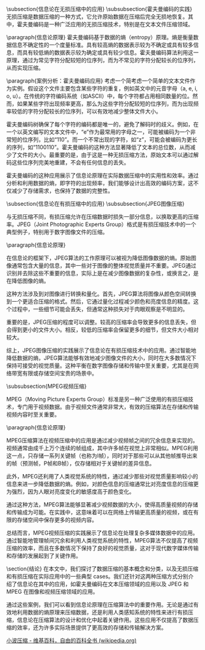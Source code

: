 \subsection{信息论在无损压缩中的应用}
\subsubsection{霍夫曼编码的实践}
无损压缩是数据压缩的一种方式，它允许原始数据在压缩后完全无损地恢复。其中，霍夫曼编码是一种广泛应用的无损压缩技术，特别是在文本文件压缩领域。

\paragraph{信息论原理}
霍夫曼编码基于数据的熵（entropy）原理。熵是衡量数据信息不确定性的一个度量标准。具有较高熵的数据表示较为不确定或具有较多信息，而具有较低熵的数据表示较为确定或具有较少信息。霍夫曼编码算法利用这一原理，通过为常见字符分配较短的位序列，而为不常见的字符分配较长的位序列，从而实现压缩。

\paragraph{案例分析：霍夫曼编码应用}
考虑一个简考虑一个简单的文本文件作为实例。假设这个文件主要包含某些字符的重复，例如英文中的元音字母（a, e, i, o, u）。在传统的字符编码系统（如ASCII）中，每个字符都占用相同数量的位。然而，如果某些字符出现频率更高，那么为这些字符分配较短的位序列，而为出现频率较低的字符分配较长的位序列，可以有效地减少整体文件大小。

霍夫曼编码树确保了每个字符的编码都是唯一的，避免了解码时的歧义。例如，在一个以英文编写的文本文件中，“e”作为最常用的字母之一，可能被编码为一个非常短的位序列，比如“110”。而一个不常出现的字符，如“z”，可能会被编码为更长的序列，如“1100110”。霍夫曼编码的这种方法显著降低了文本的总位数，从而减少了文件的大小。最重要的是，由于这是一种无损压缩方法，原始文本可以通过解码这些位序列完美地重建，不会有任何信息的丢失。

霍夫曼编码的这种应用展示了信息论原理在实际数据压缩中的实用性和效率。通过分析和利用数据的熵，即字符的出现频率，我们能够设计出高效的编码方案，这不仅减少了存储需求，也保持了数据的完整性。

\subsection{信息论在有损压缩中的应用}
\subsubsection{JPEG图像压缩}

与无损压缩不同，有损压缩允许在压缩数据时损失一部分信息，以换取更高的压缩率。JPEG（Joint Photographic Experts Group）格式是有损压缩技术中的一个典型例子，特别用于数字图像文件的压缩。

\paragraph{信息论原理}

在信息论的框架下，JPEG算法的工作原理可以被视为降低图像数据的熵。原始图像通常包含大量的信息，其中一些对于图像的整体视觉质量并不重要。JPEG通过识别并去除这些不重要的信息，实际上是在减少图像数据的复杂性，或换言之，是在降低图像的熵。

这种方法涉及到对图像进行转换和量化。首先，JPEG算法将图像从颜色空间转换到一个更适合压缩的格式。然后，它通过量化过程减少颜色和亮度信息的精度。这个过程中，一些细节可能会丢失，但通常这种损失对于肉眼观察是不明显的。

重要的是，JPEG压缩的程度可以调整。较高的压缩率会导致更多的信息丢失，但会得到更小的文件大小。相反，较低的压缩率会保留更多的细节，但文件大小相对较大。

综上，JPEG图像压缩的实践展示了信息论在有损压缩技术中的应用。通过智能地降低数据的熵，JPEG算法能够有效地减少图像文件的大小，同时在大多数情况下保持可接受的视觉质量。这种平衡在数字图像存储和传输中至关重要，尤其是在网络带宽有限或存储空间宝贵的场景中。

\subsubsection{MPEG视频压缩}

MPEG（Moving Picture Experts Group）标准是另一种广泛使用的有损压缩技术，专门用于视频数据。由于视频文件通常非常大，有效的压缩算法在存储和传输视频内容时至关重要。

\paragraph{信息论原理}

MPEG压缩算法在视频压缩中的应用是通过减少视频帧之间的冗余信息来实现的。视频通常由成千上万个连续的帧组成，其中许多帧在视觉上非常相似。MPEG利用这一点，只存储一系列关键帧（也称为I帧），同时对于那些可以从其他帧推导出来的帧（预测帧，P帧和B帧），仅存储相对于关键帧的差异信息。

此外，MPEG还利用了人类视觉系统的特性，通过减少那些对视觉质量影响较小的信息来进一步降低数据的熵。例如，对颜色信息的压缩通常比对亮度信息的压缩更为强烈，因为人眼对亮度变化的敏感度高于颜色变化。

通过这种方法，MPEG算法能够显著减少视频数据的大小，使得高质量视频的存储和传输成为可能。在实践中，这意味着可以在网络上传输更高质量的视频，或在有限的存储空间中保存更多的视频内容。

总结而言，MPEG视频压缩的实践展示了信息论在处理复杂多媒体数据中的应用。通过智能地管理帧间冗余和利用人类视觉系统的特性，MPEG算法不仅提高了视频压缩的效率，而且在多数情况下保持了良好的视觉质量，这对于现代数字媒体传输和存储的发展起到了关键作用。

\section{结论}
在本文中，我们探讨了数据压缩的基本概念和分类，以及无损压缩和有损压缩在实际应用中的一些典型 cases。我们还针对这两种压缩方式分别介绍了信息论在其中的应用，如霍夫曼编码在文本压缩领域的应用以及 JPEG 和 MPEG 在图像和视频压缩领域的应用。

通过这些案例，我们可以看到信息论原理在压缩算法中的重要作用。无论是通过有效地利用数据的熵原理来压缩数据，还是利用人类感知系统的特性来进行有损压缩，信息论在压缩算法的设计和优化中起着关键作用。这些应用不仅提高了数据压缩的效率，还为许多实际场景提供了更高效的存储和传输解决方案。

[小波压缩 - 维基百科，自由的百科全书 (wikipedia.org)](https://zh.wikipedia.org/wiki/小波壓縮)